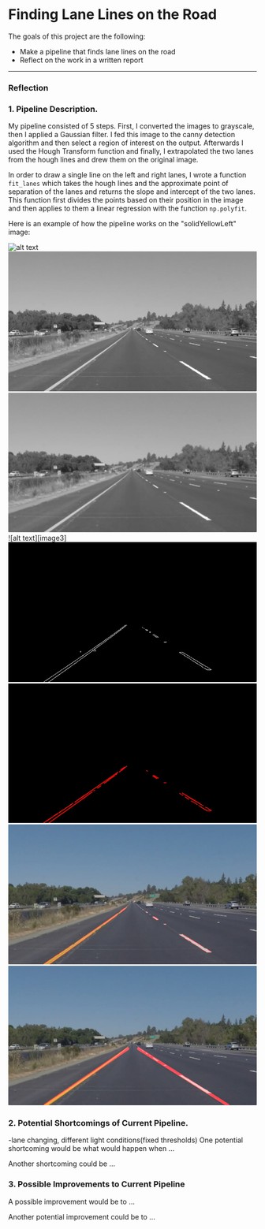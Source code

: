 # **Finding Lane Lines on the Road** 


The goals of this project are the following:
* Make a pipeline that finds lane lines on the road
* Reflect on the work in a written report


[//]: # (Image References)

[image0]: ./test_images/solidYellowLeft.jpg "original"
[image1]: ./test_images_output/1_gray.jpg "gray"
[image2]: ./test_images_output/2_gauss.jpg "blurred_gray"
[image]: ./test_images_output/3_canny.jpg "canny"
[image4]: ./test_images_output/4_ROI.jpg "roi"
[image5]: ./test_images_output/5_hough.jpg "hough"
[image6]: ./test_images_output/6_scattered.jpg "scattered"
[image7]: ./test_images_output/7_final.jpg "final"


---

### Reflection

### 1. Pipeline Description.

My pipeline consisted of 5 steps. First, I converted the images to grayscale, then I applied a Gaussian filter. I fed this image to the canny detection algorithm and then select a region of interest on the output. Afterwards I used the Hough Transform function and finally, I extrapolated the two lanes from the hough lines and drew them on the original image.

In order to draw a single line on the left and right lanes, I wrote a function `fit_lanes` which takes the hough lines and the approximate point of separation of the lanes and returns the slope and intercept of the two lanes. This function first divides the points based on their position in the image and then applies to them a linear regression with the function `np.polyfit`.

Here is an example of how the pipeline works on the "solidYellowLeft" image: 

![alt text][image0]
![alt text][image1]
![alt text][image2]
![alt text][image3]
![alt text][image4]
![alt text][image5]
![alt text][image6]
![alt text][image7]


### 2. Potential Shortcomings of Current Pipeline.

-lane changing, different light conditions(fixed thresholds)
One potential shortcoming would be what would happen when ... 

Another shortcoming could be ...


### 3. Possible Improvements to Current Pipeline

A possible improvement would be to ...

Another potential improvement could be to ...

